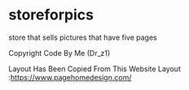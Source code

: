 # storeforpics

store that sells pictures that have five pages

Copyright Code By Me (Dr_z1)

Layout Has Been Copied From This Website
Layout :https://www.pagehomedesign.com/
